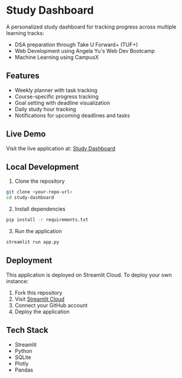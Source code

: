 # Study Dashboard

A personalized study dashboard for tracking progress across multiple learning tracks:
- DSA preparation through Take U Forward+ (TUF+)
- Web Development using Angela Yu's Web Dev Bootcamp
- Machine Learning using CampusX

## Features
- Weekly planner with task tracking
- Course-specific progress tracking
- Goal setting with deadline visualization
- Daily study hour tracking
- Notifications for upcoming deadlines and tasks

## Live Demo
Visit the live application at: [Study Dashboard](https://your-streamlit-url)

## Local Development
1. Clone the repository
```bash
git clone <your-repo-url>
cd study-dashboard
```

2. Install dependencies
```bash
pip install -r requirements.txt
```

3. Run the application
```bash
streamlit run app.py
```

## Deployment
This application is deployed on Streamlit Cloud. To deploy your own instance:
1. Fork this repository
2. Visit [Streamlit Cloud](https://streamlit.io/cloud)
3. Connect your GitHub account
4. Deploy the application

## Tech Stack
- Streamlit
- Python
- SQLite
- Plotly
- Pandas 